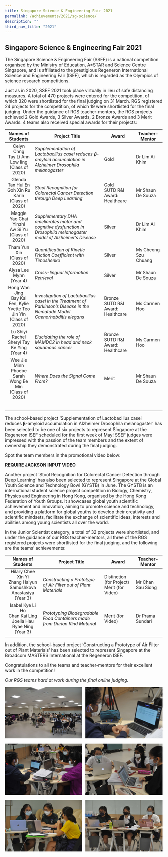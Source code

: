 ```yaml
---
title: Singapore Science & Engineering Fair 2021
permalink: /achievements/2021/sg-science/
description: ""
third_nav_title: "2021"
---
```

## Singapore Science & Engineering Fair 2021

The Singapore Science & Engineering Fair (SSEF) is a national competition organised by the Ministry of Education, A\*STAR and Science Centre Singapore, and is affiliated to the prestigious Regeneron International Science and Engineering Fair (ISEF), which is regarded as the Olympics of science research competitions.  
  
Just as in 2020, SSEF 2021 took place virtually in lieu of safe distancing measures. A total of 470 projects were entered for the competition, of which 320 were shortlisted for the final judging on 31 March. RGS registered 24 projects for the competition, of which 19 were shortlisted for the final judging. Under the guidance of RGS teacher-mentors, the RGS projects achieved 2 Gold Awards, 3 Silver Awards, 2 Bronze Awards and 3 Merit Awards. 4 teams also received special awards for their projects:

| Names of Students  |  Project Title | Award  | Teacher-Mentor  |
|:-:|---|---|---|
| Celyn Chng<br>Tay Li Ann<br>Low Iing<br>(Class of 2020)  | _Supplementation of Lactobacillus casei reduces 𝛃\-amyloid accumulation in Alzheimer Drosophila melanogaster_  | Gold  | Dr Lim Ai Khim  |
| Glenda Tan Hui En  <br>Goh Xin Ru Karin  <br>(Class of 2020)  | _Stool Recognition for Colorectal Cancer Detection through Deep Learning_  | Gold  <br>SUTD R&I Award: Healthcare  | Mr Shaun De Souza  |
| Maggie Yao Chai Yinzhi  <br>Aw Si Yu  <br>(Class of 2020)  | _Supplementary DHA ameliorates motor and cognitive dysfunction in Drosophila melanogaster model of Alzheimer’s Disease_  | Silver  | Dr Lim Ai Khim  |
| Tham Yun Xin  <br>(Class of 2020)  | _Quantification of Kinetic Friction Coefficient with Timoshenko_  | Silver  |  Ms Cheong Szu Chuang |
| Alysa Lee Mynn  <br>(Year 4)  | _Cross-lingual Information Retrieval_  | Silver  | Mr Shaun De Souza  |
| Hong Wan Jing  <br>Bay Kai Fen, Kylie  <br>Yvette Teo Jin Yin  <br>(Class of 2020)  | _Investigation of Lactobacillus casei in the Treatment of Parkinson’s Disease in the Nematode Model Caenorhabditis elegans_  | Bronze  <br>SUTD R&I Award: Healthcare  | Ms Carmen Hoo  |
|  Lu Shiyi Rachel  <br>Sheryl Tay Ke Ying  <br>(Year 4) | _Elucidating the role of MAMDC2 in head and neck squamous cancer_  | Bronze  <br>SUTD R&I Award: Healthcare  | Ms Carmen Hoo  |
| Wee Jie Minn Phoebe  <br>Sarah Wong Ee Min  <br>(Class of 2020)  | _Where Does the Signal Come From?_  | Merit  | Mr Shaun De Souza  |
|   |   |   |   |
|   |   |   |   |
|   |   |   |   |
|   |   |   |   |
|   |   |   |   |
|   |   |   |   |

The school-based project ‘Supplementation of Lactobacillus casei reduces 𝛃-amyloid accumulation in Alzheimer Drosophila melanogaster’ has been selected to be one of six projects to represent Singapore at the Regeneron ISEF scheduled for the first week of May! SSEF judges were impressed with the passion of the team members and the extent of ownership they demonstrated during the final judging.  
  
Spot the team members in the promotional video below:

**REQUIRE JACKSON INPUT VIDEO**

Another project ’Stool Recognition for Colorectal Cancer Detection through Deep Learning’ has also been selected to represent Singapore at the Global Youth Science and Technology Bowl (GYSTB) in June. The GYSTB is an international student science project competition in Biology, Chemistry, Physics and Engineering in Hong Kong, organised by the Hong Kong Federation of Youth Groups. It showcases global youth scientific achievement and innovation, aiming to promote science and technology, and providing a platform for global youths to develop their creativity and scientific mindsets, facilitate the exchange of scientific ideas, interests and abilities among young scientists all over the world.  
  
In the Junior Scientist category, a total of 32 projects were shortlisted, and under the guidance of our RGS teacher-mentors, all three of the RGS registered projects were shortlisted for the final judging, and the following are the teams’ achievements:

| Names of Students  | Project Title  | Award  | Teacher-Mentor  |
|:-:|---|---|---|
| Hilary Chee Xin Yi  <br>Zhang Haiyun  <br>Samushkova Anastasiya  <br>(Year 3)  |  _Constructing a Prototype of Air Filter out of Plant Materials_ | Distinction (for Project)  <br>Merit (for Video)  |  Mr Chan Sau Siong |
| Isabel Kye Li Ho  <br>Chan Kai Ling  <br>Joella Hau Ryae Ning  <br>(Year 3)  | _Prototyping Biodegradable Food Containers made from Durian Rind Material_  | Merit (for Video)  | Dr Prama Sundari  |
|   |   |   |   |

In addition, the school-based project ‘Constructing a Prototype of Air Filter out of Plant Materials’ has been selected to represent Singapore at the Broadcom MASTERS International at the Regeneron ISEF.  
  
Congratulations to all the teams and teacher-mentors for their excellent work in the competition!  
  
_Our RGS teams hard at work during the final online judging._

<img src="/images/inno1.jpeg" style="width:49%" align=left>
<img src="/images/inno2.jpeg" style="width:49%" align=right>
<br clear="left"><br>

<img src="/images/inno3.jpeg" style="width:49%" align=left>
<img src="/images/inno4.jpeg" style="width:49%" align=right>
<br clear="left"><br>

<img src="/images/inno5.jpeg" style="width:49%" align=left>
<img src="/images/inno6.jpeg" style="width:49%" align=right>
<br clear="left"><br>